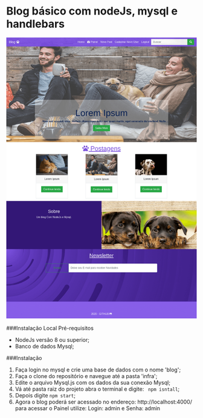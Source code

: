 # Blog básico com nodeJs, mysql e handlebars


![](src/screenshot/screencapture-localhost-4000-2020-07-11-08_22_32.png)


 ###Instalação Local
Pré-requisitos


- NodeJs versão 8 ou superior;
- Banco de dados Mysql;


###Instalação
1. Faça login no mysql e crie uma base de dados com o nome 'blog';
2. Faça o clone do repositório e navegue até a pasta 'infra';
3. Edite o arquivo Mysql.js com os dados da sua conexão Mysql;
4. Vá até pasta raiz do projeto abra o terminal e digite:  ` npm isntall`;
5. Depois digite `npm start`;
6. Agora o blog poderá ser acessado no endereço: http://localhost:4000/
para acessar o Painel utilize: Login: admin e Senha: admin